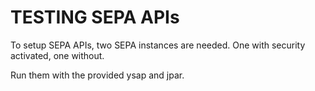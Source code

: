 # TESTING SEPA APIs

To setup SEPA APIs, two SEPA instances are needed.
One with security activated, one without.

Run them with the provided ysap and jpar.